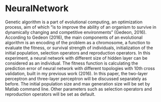 # NeuralNetwork

Genetic algorithm is a part of evolutional computing, an optimization process, aim of which “is to
improve the ability of an organism to survive in dynamically changing and competitive environments”
(Gedeon, 2016). According to Gedeon (2016), the main components of an evolutional algorithm is an
encoding of the problem as a chromosome, a function to evaluate the fitness, or survival strength of
individuals, initialization of the initial population, selection operators and reproduction operators. In
this experiment, a neural network with different size of hidden layer can be considered as an individual.
The fitness function is calculating the prediction error of neural network with different topologies with
10th cross validation, built in my previous work (2016). In this paper, the two-layer perceptron and
three-layer perceptron will be discussed separately as before. The initial population size and max
generation size will be set by Matlab command line. Other parameters such as selection operators and
reproduction operators will be set as default.
